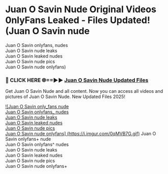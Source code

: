 # Juan O Savin Nude Original Videos 0nlyFans Leaked - Files Updated! (Juan O Savin nude<br>

Juan O Savin onlyfans, nudes<br>
Juan O Savin nude leaks<br>
Juan O Savin leaked nudes<br>
Juan O Savin nude pics<br>
Juan O Savin nude onlyfans)

<h3>🔴 CLICK HERE 🌐==►► <a href="https://tinyurl.com/leaks-videos" rel="nofollow">Juan O Savin Nude Updated Files</a></h3>

Get Juan O Savin Nude and all content. Now you can access all videos and pictures of Juan O Savin Nude. New Updated Files 2025!

[![Juan O Savin only_fans nude<br>
Juan O Savin onlyfans_ nudes<br>
Juan O Savin nude leaks<br>
Juan O Savin leaked nudes<br>
Juan O Savin nude pics<br>
Juan O Savin nude onlyfans]
(https://i.imgur.com/0qMVB7G.gif)](https://tinyurl.com/leaks-videos)
Juan O Savin onlyfans+ nude<br>
Juan O Savin onlyfans^ nudes<br>
Juan O Savin nude leaks<br>
Juan O Savin leaked nudes<br>
Juan O Savin nude pics<br>
Juan O Savin nude onlyfans+